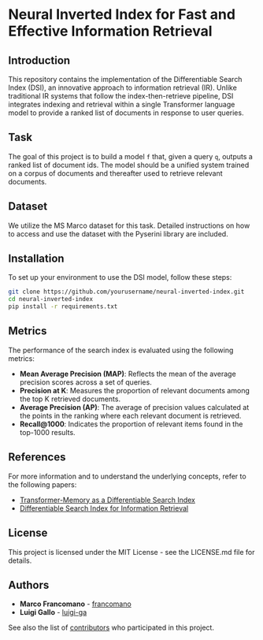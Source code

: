 # Neural Inverted Index for Fast and Effective Information Retrieval

## Introduction
This repository contains the implementation of the Differentiable Search Index (DSI), an innovative approach to information retrieval (IR). Unlike traditional IR systems that follow the index-then-retrieve pipeline, DSI integrates indexing and retrieval within a single Transformer language model to provide a ranked list of documents in response to user queries.

## Task
The goal of this project is to build a model `f` that, given a query `q`, outputs a ranked list of document ids. The model should be a unified system trained on a corpus of documents and thereafter used to retrieve relevant documents.

## Dataset
We utilize the MS Marco dataset for this task. Detailed instructions on how to access and use the dataset with the Pyserini library are included.

## Installation
To set up your environment to use the DSI model, follow these steps:
```bash
git clone https://github.com/yourusername/neural-inverted-index.git
cd neural-inverted-index
pip install -r requirements.txt
```

## Metrics
The performance of the search index is evaluated using the following metrics:

- **Mean Average Precision (MAP)**: Reflects the mean of the average precision scores across a set of queries.
- **Precision at K**: Measures the proportion of relevant documents among the top K retrieved documents.
- **Average Precision (AP)**: The average of precision values calculated at the points in the ranking where each relevant document is retrieved.
- **Recall@1000**: Indicates the proportion of relevant items found in the top-1000 results.

## References
For more information and to understand the underlying concepts, refer to the following papers:

- [Transformer-Memory as a Differentiable Search Index](https://paperswithcode.com/paper/transformer-memory-as-a-differentiable-search)
- [Differentiable Search Index for Information Retrieval](https://arxiv.org/pdf/2305.02073.pdf)

## License
This project is licensed under the MIT License - see the LICENSE.md file for details.

## Authors
* **Marco Francomano** - [francomano](https://github.com/francomano)
* **Luigi Gallo** - [luigi-ga](https://github.com/luigi-ga)

See also the list of [contributors](https://github.com/yourusername/neural-inverted-index/contributors) who participated in this project.
